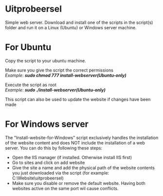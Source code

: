 # Uitprobeersel
Simple web server. Download and install one of the scripts in the script(s) folder and run it on a Linux (Ubuntu) or Windows server machine.

# For Ubuntu
Copy the script to your ubuntu machine. <br>

Make sure you give the script the correct permissions <br>
*Example*: ***sudo chmod 777 install-webserver(Ubuntu-only)*** <br>

Execute the script as root <br>
*Example*: ***sudo ./install-webserver(Ubuntu-only)*** <br>

This script can also be used to update the website if changes have been made <br>

# For Windows server
The "Install-website-for-Windows" script exclusively handles the installation of the website content and does NOT include the installation of a web server.
You can do this by following these steps:
- Open the IIS manager (if installed. Otherwise install IIS first)
- Go to sites and click on add website
- Give the site a name and add the physical path of the website contents you just downloaded via the script (for example: C:\Website\uitprobeersel)
- Make sure you disable or remove the default website. Having both websites active on the same port wil cause conflicts.
